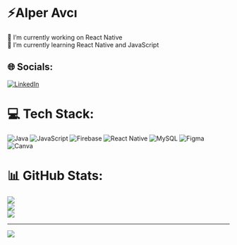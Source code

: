 # ⚡Alper Avcı
🔭 I’m currently working on React Native<br>
🌱 I’m currently learning React Native and JavaScript


## 🌐 Socials:
[![LinkedIn](https://img.shields.io/badge/LinkedIn-%230077B5.svg?logo=linkedin&logoColor=white)](https://linkedin.com/in/avcialper) 

# 💻 Tech Stack:
![Java](https://img.shields.io/badge/java-%23ED8B00.svg?style=flat&logo=java&logoColor=white) ![JavaScript](https://img.shields.io/badge/javascript-%23323330.svg?style=flat&logo=javascript&logoColor=%23F7DF1E) ![Firebase](https://img.shields.io/badge/firebase-%23039BE5.svg?style=flat&logo=firebase) ![React Native](https://img.shields.io/badge/react_native-%2320232a.svg?style=flat&logo=react&logoColor=%2361DAFB) ![MySQL](https://img.shields.io/badge/mysql-%2300f.svg?style=flat&logo=mysql&logoColor=white) 	![Figma](https://img.shields.io/badge/figma-%23F24E1E.svg?style=flat&logo=figma&logoColor=white) ![Canva](https://img.shields.io/badge/Canva-%2300C4CC.svg?style=flat&logo=Canva&logoColor=white)
# 📊 GitHub Stats:
![](https://github-readme-stats-sigma-five.vercel.app/api?username=avcialper&theme=radical&hide_border=false&include_all_commits=false&count_private=false)<br/>
![](https://github-readme-streak-stats.herokuapp.com/?user=avcialper&theme=radical&hide_border=false)<br/>
![](https://github-readme-stats-sigma-five.vercel.app/api/top-langs/?username=avcialper&theme=radical&hide_border=false&include_all_commits=false&count_private=false&layout=compact)

---
[![](https://visitcount.itsvg.in/api?id=avcialper&icon=2&color=7)](https://visitcount.itsvg.in)

<!-- Proudly created with GPRM ( https://gprm.itsvg.in ) -->
